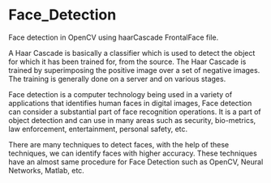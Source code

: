 # Face_Detection

Face detection in OpenCV using haarCascade FrontalFace file.

A Haar Cascade is basically a classifier which is used to detect the object for which it has been trained for, from the source. The Haar Cascade is trained by superimposing the positive image over a set of negative images. The training is generally done on a server and on various stages.

Face detection is a computer technology being used in a variety of applications that identifies human faces in digital images, Face detection can consider a substantial part of face recognition operations.  It is a part of object detection and can use in many areas such as security, bio-metrics, law enforcement, entertainment, personal safety, etc.

There are many techniques to detect faces, with the help of these techniques, we can identify faces with higher accuracy. These techniques have an almost same procedure for Face Detection such as OpenCV, Neural Networks, Matlab, etc.
